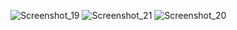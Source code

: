 ![Screenshot_19](https://github.com/user-attachments/assets/7a214f57-3edc-46e2-ad40-671450f64dc1)
![Screenshot_21](https://github.com/user-attachments/assets/807abede-5270-4722-9131-a2d3ca726c20)
![Screenshot_20](https://github.com/user-attachments/assets/1bf8a1d4-fe1c-4a06-a969-443c7b09273a)
